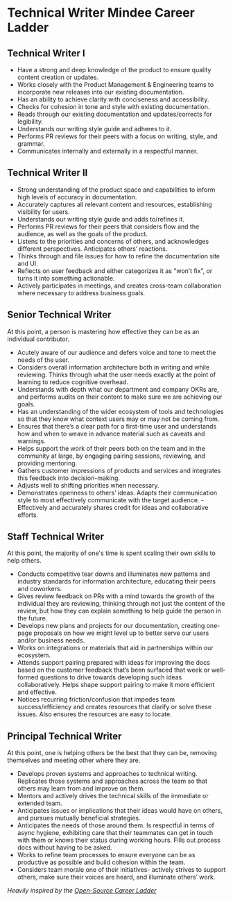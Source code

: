 # Technical Writer Mindee Career Ladder

## Technical Writer I

- Have a strong and deep knowledge of the product to ensure quality content creation or updates.
- Works closely with the Product Management & Engineering teams to incorporate new releases into our existing documentation.
- Has an ability to achieve clarity with conciseness and accessibility.
- Checks for cohesion in tone and style with existing documentation.
- Reads through our existing documentation and updates/corrects for legibility.
- Understands our writing style guide and adheres to it.
- Performs PR reviews for their peers with a focus on writing, style, and grammar.
- Communicates internally and externally in a respectful manner.

## Technical Writer II

- Strong understanding of the product space and capabilities to inform high levels of accuracy in documentation.
- Accurately captures all relevant content and resources, establishing visibility for users.
- Understands our writing style guide and adds to/refines it.
- Performs PR reviews for their peers that considers flow and the audience, as well as the goals of the product.
- Listens to the priorities and concerns of others, and acknowledges different perspectives. Anticipates others’ reactions.
- Thinks through and file issues for how to refine the documentation site and UI.
- Reflects on user feedback and either categorizes it as "won’t fix”, or turns it into something actionable.
- Actively participates in meetings, and creates cross-team collaboration where necessary to address business goals.

## Senior Technical Writer
At this point, a person is mastering how effective they can be as an individual contributor.

- Acutely aware of our audience and defers voice and tone to meet the needs of the user.
- Considers overall information architecture both in writing and while reviewing. Thinks through what the user needs exactly at the point of learning to reduce cognitive overhead.
- Understands with depth what our department and company OKRs are, and performs audits on their content to make sure we are achieving our goals.
- Has an understanding of the wider ecosystem of tools and technologies so that they know what context users may or may not be coming from.
- Ensures that there’s a clear path for a first-time user and understands how and when to weave in advance material such as caveats and warnings.
- Helps support the work of their peers both on the team and in the community at large, by engaging pairing sessions, reviewing, and providing mentoring.
- Gathers customer impressions of products and services and integrates this feedback into decision-making.
- Adjusts well to shifting priorities when necessary.
- Demonstrates openness to others’ ideas. Adapts their communication style to most effectively communicate with the target audience. - Effectively and accurately shares credit for ideas and collaborative efforts.

## Staff Technical Writer
At this point, the majority of one's time is spent scaling their own skills to help others.

- Conducts competitive tear downs and illuminates new patterns and industry standards for information architecture, educating their peers and coworkers.
- Gives review feedback on PRs with a mind towards the growth of the individual they are reviewing, thinking through not just the content of the review, but how they can explain something to help guide the person in the future.
- Develops new plans and projects for our documentation, creating one-page proposals on how we might level up to better serve our users and/or business needs.
- Works on integrations or materials that aid in partnerships within our ecosystem.
- Attends support pairing prepared with ideas for improving the docs based on the customer feedback that’s been surfaced that week or well-formed questions to drive towards developing such ideas collaboratively. Helps shape support pairing to make it more efficient and effective.
- Notices recurring friction/confusion that impedes team success/efficiency and creates resources that clarify or solve these issues. Also ensures the resources are easy to locate.

## Principal Technical Writer
At this point, one is helping others be the best that they can be, removing themselves and meeting other where they are.

- Develops proven systems and approaches to technical writing. Replicates those systems and approaches across the team so that others may learn from and improve on them.
- Mentors and actively drives the technical skills of the immediate or extended team.
- Anticipates issues or implications that their ideas would have on others, and pursues mutually beneficial strategies.
- Anticipates the needs of those around them. Is respectful in terms of async hygiene, exhibiting care that their teammates can get in touch with them or knows their status during working hours. Fills out process docs without having to be asked.
- Works to refine team processes to ensure everyone can be as productive as possible and build cohesion within the team.
- Considers team morale one of their initiatives- actively strives to support others, make sure their voices are heard, and illuminate others’ work.

*Heavily inspired by the [Open-Source Career Ladder](https://career-ladders.dev/docs/)*
